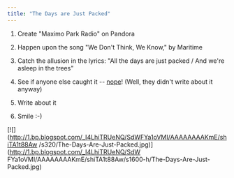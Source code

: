 ```yaml
---
title: "The Days are Just Packed"
---
```

1. Create "Maximo Park Radio" on Pandora


2. Happen upon the song "We Don't Think, We Know," by Maritime


3. Catch the allusion in the lyrics: "All the days are just packed / And we're
asleep in the trees"


4. See if anyone else caught it -- [nope](http://www.google.com/search?q=we+don%27t+think+we+know+calvin+and+hobbes&ie=utf-8&oe=utf-8&aq=t&rls=org.mozilla:en-US:official&client=firefox-a)! (Well, they didn't write about it anyway)


5. Write about it


6. Smile :-)




[![](http://1.bp.blogspot.com/_I4LhiTRUeNQ/SdWFYa1oVMI/AAAAAAAAKmE/shiTA1t88Aw
/s320/The-Days-Are-Just-Packed.jpg)](http://1.bp.blogspot.com/_I4LhiTRUeNQ/SdW
FYa1oVMI/AAAAAAAAKmE/shiTA1t88Aw/s1600-h/The-Days-Are-Just-Packed.jpg)
